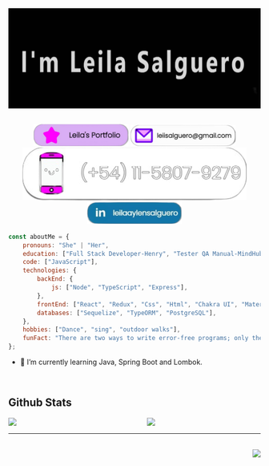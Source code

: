 <div align="center"> 
    <img align="center" style="height: 200px; width: 850px" src='./assets/imLeila.gif'></img>
</div>
   
<br/>  

<p align="center">
	<a href="https://leila-salguero.vercel.app/?vercelToolbarCode=79pKbrxOt9tKESs"><img src="./assets/portfolioButton.png" alt="Website" style="width: 190px"/></a>
	<a href="mailto:leiisalguero@gmail.com"><img src="./assets/emailButton.png" alt="Gmail" style="width: 210px " /></a>
	<img src="./assets/celIButton.png" alt="celphone" style="width: 190pxpx " />
	<a href="https://linkedin.com/in/leilaaylensalguero"><img src="./assets/LinkedInButton.png" alt="LinkedIn" style="width: 190px " /></a>
</p>

```js
const aboutMe = {
    pronouns: "She" | "Her",
    education: ["Full Stack Developer-Henry", "Tester QA Manual-MindHub", "Chemical Technician-Longobardi"],
    code: ["JavaScript"],
    technologies: {
        backEnd: {
            js: ["Node", "TypeScript", "Express"],
        },
       	frontEnd: ["React", "Redux", "Css", "Html", "Chakra UI", "Material UI"],
        databases: ["Sequelize", "TypeORM", "PostgreSQL"],
    },
    hobbies: ["Dance", "sing", "outdoor walks"],
    funFact: "There are two ways to write error-free programs; only the third one works"
};
``` 

<!-- - 🔭 I’m currently working on [Github Profilinator](https://github.com/rishavanand/github-profilinator)   -->
  
- 🌱 I’m currently learning Java, Spring Boot and Lombok.

<br/> 

## Github Stats  

<div>
<img src="https://github-readme-stats.vercel.app/api?username=LeyAylen6&show_icons=true&count_private=true&hide_border=true" align="left" style="width: 50%"/>

<img src="https://github-readme-stats.vercel.app/api/top-langs/?username=LeyAylen6&hide_border=true&layout=compact" align="right" style="width: 45%" />
</div>

<br/> 

*** 
<br/> 

<div align="right">
	<img src="https://komarev.com/ghpvc/?username=LeyAylen6&&style=flat-square" />
</div>  
